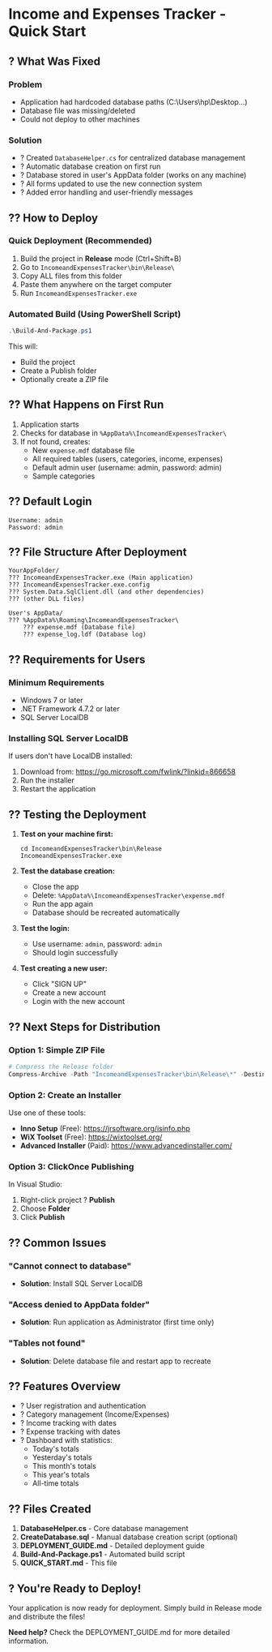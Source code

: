 # Income and Expenses Tracker - Quick Start

## ? What Was Fixed

### Problem
- Application had hardcoded database paths (C:\Users\hp\Desktop\...)
- Database file was missing/deleted
- Could not deploy to other machines

### Solution
- ? Created `DatabaseHelper.cs` for centralized database management
- ? Automatic database creation on first run
- ? Database stored in user's AppData folder (works on any machine)
- ? All forms updated to use the new connection system
- ? Added error handling and user-friendly messages

## ?? How to Deploy

### Quick Deployment (Recommended)
1. Build the project in **Release** mode (Ctrl+Shift+B)
2. Go to `IncomeandExpensesTracker\bin\Release\`
3. Copy ALL files from this folder
4. Paste them anywhere on the target computer
5. Run `IncomeandExpensesTracker.exe`

### Automated Build (Using PowerShell Script)
```powershell
.\Build-And-Package.ps1
```
This will:
- Build the project
- Create a Publish folder
- Optionally create a ZIP file

## ?? What Happens on First Run

1. Application starts
2. Checks for database in `%AppData%\IncomeandExpensesTracker\`
3. If not found, creates:
   - New `expense.mdf` database file
   - All required tables (users, categories, income, expenses)
   - Default admin user (username: admin, password: admin)
   - Sample categories

## ?? Default Login
```
Username: admin
Password: admin
```

## ?? File Structure After Deployment

```
YourAppFolder/
??? IncomeandExpensesTracker.exe (Main application)
??? IncomeandExpensesTracker.exe.config
??? System.Data.SqlClient.dll (and other dependencies)
??? (other DLL files)

User's AppData/
??? %AppData%\Roaming\IncomeandExpensesTracker\
    ??? expense.mdf (Database file)
    ??? expense_log.ldf (Database log)
```

## ?? Requirements for Users

### Minimum Requirements
- Windows 7 or later
- .NET Framework 4.7.2 or later
- SQL Server LocalDB

### Installing SQL Server LocalDB
If users don't have LocalDB installed:
1. Download from: https://go.microsoft.com/fwlink/?linkid=866658
2. Run the installer
3. Restart the application

## ?? Testing the Deployment

1. **Test on your machine first:**
   ```
   cd IncomeandExpensesTracker\bin\Release
   IncomeandExpensesTracker.exe
   ```

2. **Test the database creation:**
   - Close the app
   - Delete: `%AppData%\IncomeandExpensesTracker\expense.mdf`
   - Run the app again
   - Database should be recreated automatically

3. **Test the login:**
   - Use username: `admin`, password: `admin`
   - Should login successfully

4. **Test creating a new user:**
   - Click "SIGN UP"
   - Create a new account
   - Login with the new account

## ?? Next Steps for Distribution

### Option 1: Simple ZIP File
```powershell
# Compress the Release folder
Compress-Archive -Path "IncomeandExpensesTracker\bin\Release\*" -DestinationPath "IncomeAndExpensesTracker.zip"
```

### Option 2: Create an Installer
Use one of these tools:
- **Inno Setup** (Free): https://jrsoftware.org/isinfo.php
- **WiX Toolset** (Free): https://wixtoolset.org/
- **Advanced Installer** (Paid): https://www.advancedinstaller.com/

### Option 3: ClickOnce Publishing
In Visual Studio:
1. Right-click project ? **Publish**
2. Choose **Folder**
3. Click **Publish**

## ?? Common Issues

### "Cannot connect to database"
- **Solution**: Install SQL Server LocalDB

### "Access denied to AppData folder"
- **Solution**: Run application as Administrator (first time only)

### "Tables not found"
- **Solution**: Delete database file and restart app to recreate

## ?? Features Overview

- ? User registration and authentication
- ? Category management (Income/Expenses)
- ? Income tracking with dates
- ? Expense tracking with dates  
- ? Dashboard with statistics:
  - Today's totals
  - Yesterday's totals
  - This month's totals
  - This year's totals
  - All-time totals

## ?? Files Created

1. **DatabaseHelper.cs** - Core database management
2. **CreateDatabase.sql** - Manual database creation script (optional)
3. **DEPLOYMENT_GUIDE.md** - Detailed deployment guide
4. **Build-And-Package.ps1** - Automated build script
5. **QUICK_START.md** - This file

## ? You're Ready to Deploy!

Your application is now ready for deployment. Simply build in Release mode and distribute the files!

**Need help?** Check the DEPLOYMENT_GUIDE.md for more detailed information.
